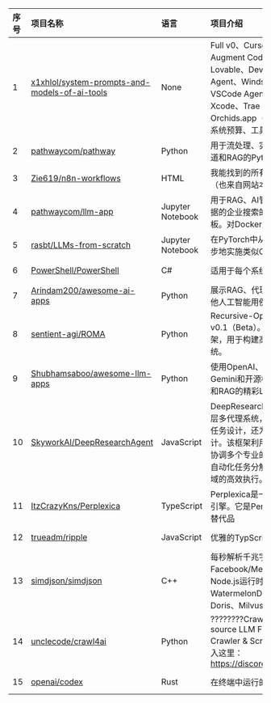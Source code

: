 |序号|项目名称|语言|项目介绍|趋势Star|当前Star|热度|创建时间|
|:---|:---|:---|:---|:---|:---|:---|:---|
|1|[x1xhlol/system-prompts-and-models-of-ai-tools](https://github.com/x1xhlol/system-prompts-and-models-of-ai-tools)|None|Full v0、Cursor、Manus、Augment Code、Same.dev、Lovable、Devin、Replit Agent、Windsurf Agent、VSCode Agent、Dia浏览器、Xcode、Trae AI、Cluely & Orchids.app（和其他开放源）系统预算、工具和AI模型。|643|85051|221|2025-03-05|
|2|[pathwaycom/pathway](https://github.com/pathwaycom/pathway)|Python|用于流处理、实时分析、LLM管道和RAG的Python RTL框架。|583|43267|179|2022-11-27|
|3|[Zie619/n8n-workflows](https://github.com/Zie619/n8n-workflows)|HTML|我能找到的所有n8 n工作流程（也来自网站本身）|488|30175|172|2025-05-14|
|4|[pathwaycom/llm-app](https://github.com/pathwaycom/llm-app)|Jupyter Notebook|用于RAG、AI管道和具有实时数据的企业搜索的即可运行云模板。对Docker友好。|533|40484|162|2023-07-19|
|5|[rasbt/LLMs-from-scratch](https://github.com/rasbt/LLMs-from-scratch)|Jupyter Notebook|在PyTorch中从头开始、一步一步地实施类似ChatGPT的LLM|419|71110|143|2023-07-23|
|6|[PowerShell/PowerShell](https://github.com/PowerShell/PowerShell)|C#|适用于每个系统的Shell！|400|49709|126|2016-01-13|
|7|[Arindam200/awesome-ai-apps](https://github.com/Arindam200/awesome-ai-apps)|Python|展示RAG、代理、工作流程和其他人工智能用例的一系列项目|376|5798|117|2025-02-16|
|8|[sentient-agi/ROMA](https://github.com/sentient-agi/ROMA)|Python|Recursive-Open-Meta-Agent v0.1（Beta）。一个元代理框架，用于构建高性能多代理系统。|348|2387|114|2025-05-12|
|9|[Shubhamsaboo/awesome-llm-apps](https://github.com/Shubhamsaboo/awesome-llm-apps)|Python|使用OpenAI、Anthropic、Gemini和开源模型的AI Agents和RAG的精彩LLM应用程序集。|321|68619|109|2024-04-29|
|10|[SkyworkAI/DeepResearchAgent](https://github.com/SkyworkAI/DeepResearchAgent)|JavaScript|DeepResearchAgent是一个分层多代理系统，不仅为深度研究任务设计，还为通用任务求解设计。该框架利用顶层规划代理来协调多个专业的低级代理，实现自动化任务分解和跨不同复杂领域的高效执行。|341|2110|108|2025-05-20|
|11|[ItzCrazyKns/Perplexica](https://github.com/ItzCrazyKns/Perplexica)|TypeScript|Perplexica是一款人工智能搜索引擎。它是Perplexity AI的开源替代品|327|24511|103|2024-04-09|
|12|[trueadm/ripple](https://github.com/trueadm/ripple)|JavaScript|优雅的TypScript UI框架|291|4692|90|2025-02-16|
|13|[simdjson/simdjson](https://github.com/simdjson/simdjson)|C++|每秒解析千兆字节的杨森：由Facebook/Meta Velox、Node.js运行时、LinkHouse、WatermelonDB、Apache Doris、Milvus、StarRocks使用|298|21890|90|2018-03-23|
|14|[unclecode/crawl4ai](https://github.com/unclecode/crawl4ai)|Python|????????Crawl4AI: Open-source LLM Friendly Web Crawler & Scraper.别害羞，加入这里：https://discord.gg/jP8KfhDhyN|280|53173|89|2024-05-09|
|15|[openai/codex](https://github.com/openai/codex)|Rust|在终端中运行的轻量级编码代理|250|40920|81|2025-04-13|